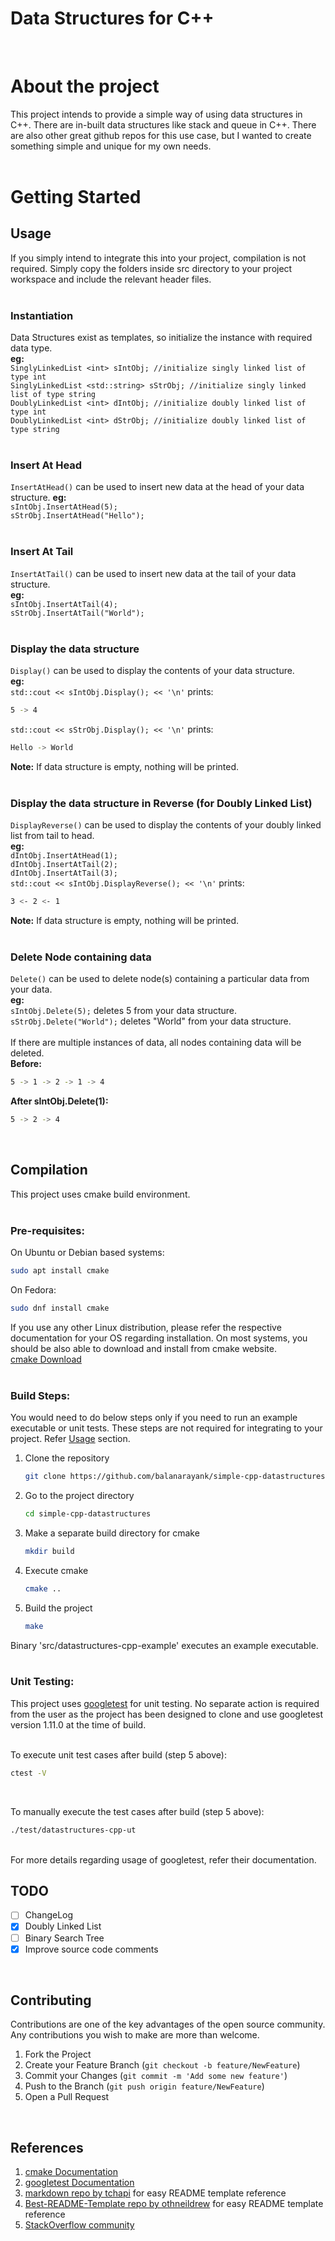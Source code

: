 Data Structures for C++<a name="TOP"></a>
=======================
<br/>

# About the project #
This project intends to provide a simple way of using data structures in C++. There are in-built data structures like stack and queue in C++. There are also other great github repos for this use case, but I wanted to create something simple and unique for my own needs.  
<br/>
# Getting Started #

## Usage ##
If you simply intend to integrate this into your project, compilation is not required. Simply copy the folders inside src directory to your project workspace and include the relevant header files.  
<br/>
### Instantiation ### 
Data Structures exist as templates, so initialize the instance with required data type.  
**eg:**  
`SinglyLinkedList <int> sIntObj; //initialize singly linked list of type int`  
`SinglyLinkedList <std::string> sStrObj; //initialize singly linked list of type string`  
`DoublyLinkedList <int> dIntObj; //initialize doubly linked list of type int`  
`DoublyLinkedList <int> dStrObj; //initialize doubly linked list of type string`  
<br/>
### Insert At Head ###
`InsertAtHead()` can be used to insert new data at the head of your data structure.
**eg:**  
`sIntObj.InsertAtHead(5);`  
`sStrObj.InsertAtHead("Hello");`  
<br/>
### Insert At Tail ###  
`InsertAtTail()` can be used to insert new data at the tail of your data structure.  
**eg:**  
`sIntObj.InsertAtTail(4);`  
`sStrObj.InsertAtTail("World");`  
<br/>
### Display the data structure ###  
`Display()` can be used to display the contents of your data structure.  
**eg:**  
`std::cout << sIntObj.Display(); << '\n'` prints:  
```sh  
5 -> 4
```  
`std::cout << sStrObj.Display(); << '\n'` prints:  
```sh  
Hello -> World
```  
__Note:__ If data structure is empty, nothing will be printed.  
<br/>
### Display the data structure in Reverse (for Doubly Linked List) ### 
`DisplayReverse()` can be used to display the contents of your doubly linked list from tail to head.  
**eg:**  
`dIntObj.InsertAtHead(1);`  
`dIntObj.InsertAtTail(2);`  
`dIntObj.InsertAtTail(3);`  
`std::cout << sIntObj.DisplayReverse(); << '\n'` prints:  
```sh
3 <- 2 <- 1
```

__Note:__ If data structure is empty, nothing will be printed.  
<br/>
### Delete Node containing data ###  
`Delete()` can be used to delete node(s) containing a particular data from your data.  
**eg:**  
`sIntObj.Delete(5);` deletes 5 from your data structure.  
`sStrObj.Delete("World");` deletes "World" from your data structure.  
<br/>
If there are multiple instances of data, all nodes containing data will be deleted.  
**Before:**  
```sh
5 -> 1 -> 2 -> 1 -> 4
```
**After sIntObj.Delete(1):**  
```sh
5 -> 2 -> 4
```  
<br/>  

## Compilation  ##   
This project uses cmake build environment.  
<br/>

### Pre-requisites: ###  

On Ubuntu or Debian based systems:
```sh
sudo apt install cmake
```

On Fedora:
```sh
sudo dnf install cmake
```

If you use any other Linux distribution, please refer the respective documentation for your OS regarding installation. On most systems, you should be also able to download and install from cmake website.  
[cmake Download](https://cmake.org/download/)  
<br/>

### Build Steps: ###
You would need to do below steps only if you need to run an example executable or unit tests. These steps are not required for integrating to your project. Refer [Usage](#usage "Goto Usage") section.
1. Clone the repository
    ```sh
    git clone https://github.com/balanarayank/simple-cpp-datastructures.git
    ```
2. Go to the project directory
    ```sh
    cd simple-cpp-datastructures
    ```
3. Make a separate build directory for cmake
    ```sh
    mkdir build
    ```
4. Execute cmake
    ```sh
    cmake ..
    ```
5. Build the project
    ```sh
    make
    ```
Binary 'src/datastructures-cpp-example' executes an example executable.  
<br/>

### Unit Testing: ###  
This project uses [googletest](https://github.com/google/googletest) for unit testing. No separate action is required from the user as the project has been designed to clone and use googletest version 1.11.0 at the time of build.  
<br/>

To execute unit test cases after build (step 5 above):
```sh
ctest -V
```
<br/>

To manually execute the test cases after build (step 5 above):
```sh
./test/datastructures-cpp-ut
```
<br/>
For more details regarding usage of googletest, refer their documentation.

<br/>

## TODO ##
- [ ] ChangeLog
- [x] Doubly Linked List
- [ ] Binary Search Tree
- [x] Improve source code comments

<br/>


## Contributing ##
Contributions are one of the key advantages of the open source community. Any contributions you wish to make are more than welcome.  
1. Fork the Project
2. Create your Feature Branch (`git checkout -b feature/NewFeature`)
3. Commit your Changes (`git commit -m 'Add some new feature'`)
4. Push to the Branch (`git push origin feature/NewFeature`)
5. Open a Pull Request

<br/>

## References ##
1. [cmake Documentation](https://cmake.org/documentation/)
2. [googletest Documentation](https://google.github.io/googletest/)
3. [markdown repo by tchapi](https://github.com/tchapi/markdown-cheatsheet) for easy README template reference
4. [Best-README-Template repo by othneildrew](https://github.com/othneildrew/Best-README-Template) for easy README template reference
5. [StackOverflow community](https://stackoverflow.com/)
